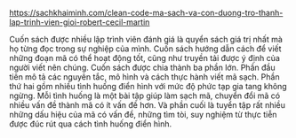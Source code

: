 https://sachkhaiminh.com/clean-code-ma-sach-va-con-duong-tro-thanh-lap-trinh-vien-gioi-robert-cecil-martin

Cuốn sách được nhiều lập trình viên đánh giá là quyển sách giá trị nhất mà họ từng đọc trong sự nghiệp của mình. Cuốn sách hướng dẫn cách để viết những đoạn mã có thể hoạt động tốt, cũng như truyền tải được ý định của người viết nên chúng.
Cuốn sách được chia thành ba phần lớn. Phần đầu tiên mô tả các nguyên tắc, mô hình và cách thực hành viết mã sạch. Phần thứ hai gồm nhiều tình huống điển hình với mức độ phức tạp gia tang không ngừng. Mỗi tình huống là một bài tập giúp làm sạch mã, chuyển đổi mã có nhiều vấn đề thành mã có ít vấn đề hơn. Và phần cuối là tuyển tập rất nhiều những dấu hiệu của mã có vấn đề, những tìm tòi, suy nghiệm từ thực tiễn được đúc rút qua cách tình huống điển hình.